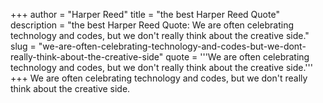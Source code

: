 +++
author = "Harper Reed"
title = "the best Harper Reed Quote"
description = "the best Harper Reed Quote: We are often celebrating technology and codes, but we don't really think about the creative side."
slug = "we-are-often-celebrating-technology-and-codes-but-we-dont-really-think-about-the-creative-side"
quote = '''We are often celebrating technology and codes, but we don't really think about the creative side.'''
+++
We are often celebrating technology and codes, but we don't really think about the creative side.
